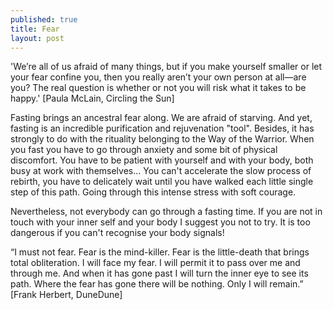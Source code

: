 ```yaml
---
published: true
title: Fear
layout: post
---
```

'We’re all of us afraid of many things, but if you make yourself smaller or let your fear confine you, then you really aren’t your own person at all—are you? The real question is whether or not you will risk what it takes to be happy.' [Paula McLain, Circling the Sun]

Fasting brings an ancestral fear along. We are afraid of starving. And yet, fasting is an incredible purification and rejuvenation "tool". Besides, it has strongly to do with the rituality belonging to the Way of the Warrior. When you fast you have to go through anxiety and some bit of physical discomfort. You have to be patient with yourself and with your body, both busy at work with themselves... You can't accelerate the slow process of rebirth, you have to delicately wait until you have walked each little single step of this path. Going through this intense stress with soft courage.

Nevertheless, not everybody can go through a fasting time. If you are not in touch with your inner self and your body I suggest you not to try. It is too dangerous if you can't recognise your body signals!

“I must not fear. Fear is the mind-killer. Fear is the little-death that brings total obliteration. I will face my fear. I will permit it to pass over me and through me. And when it has gone past I will turn the inner eye to see its path. Where the fear has gone there will be nothing. Only I will remain.” [Frank Herbert, DuneDune]
